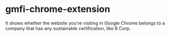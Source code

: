 # gmfi-chrome-extension

It shows whether the website you're visiting in Google Chrome belongs to a company that has any sustainable certification, like B Corp.
